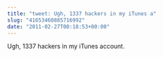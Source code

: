 ```yaml
---
title: "tweet: Ugh, 1337 hackers in my iTunes a"
slug: "41653460885716992"
date: "2011-02-27T00:18:53+00:00"
---
```

Ugh, 1337 hackers in my iTunes account.